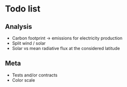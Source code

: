 # Todo list

## Analysis

- Carbon footprint -> emissions for electricity production
- Split wind / solar
- Solar vs mean radiative flux at the considered latitude

## Meta

- Tests and/or contracts
- Color scale
